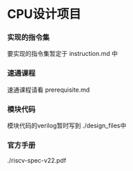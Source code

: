 # CPU设计项目

### 实现的指令集
要实现的指令集暂定于 instruction.md 中

### 速通课程
速通课程请看 prerequisite.md

### 模块代码
模块代码的verilog暂时写到 ./design_files中

### 官方手册
./riscv-spec-v22.pdf